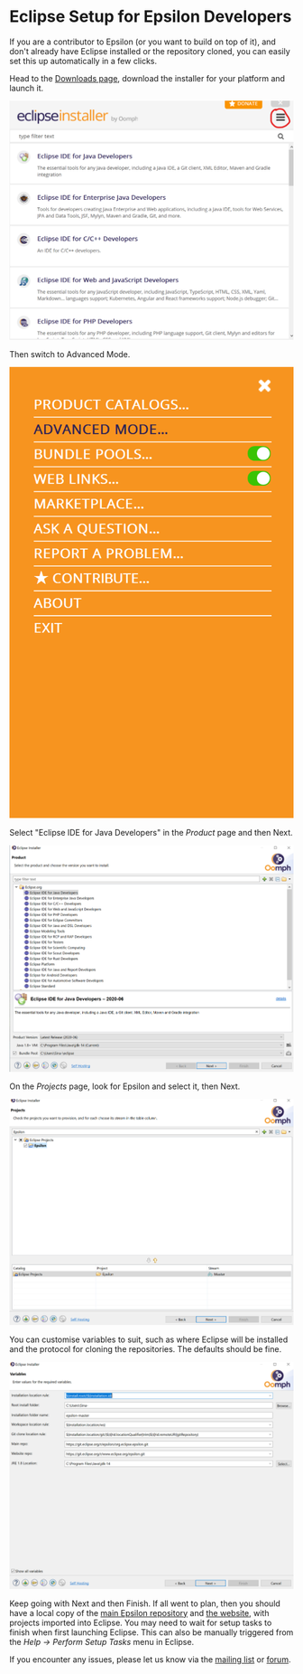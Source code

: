 # Eclipse Setup for Epsilon Developers

If you are a contributor to Epsilon (or you want to build on top of it), and don't already have Eclipse installed or the repository cloned, you can easily set this up automatically in a few clicks.

Head to the [Downloads page](../../../download), download the installer for your platform and launch it.

![](installer-basic.png)

Then switch to Advanced Mode.

![](installer-menu.png)

Select "Eclipse IDE for Java Developers" in the *Product* page and then Next.

![](installer-advanced.png)

On the *Projects* page, look for Epsilon and select it, then Next.

![](installer-projects.png)

You can customise variables to suit, such as where Eclipse will be installed and the protocol for cloning the repositories. The defaults should be fine.

![](installer-variables.png)

Keep going with Next and then Finish. If all went to plan, then you should have a local copy of the [main Epsilon repository](https://git.eclipse.org/c/epsilon/org.eclipse.epsilon.git/) and [the website](https://git.eclipse.org/c/www.eclipse.org/epsilon.git/), with projects imported into Eclipse. You may need to wait for setup tasks to finish when first launching Eclipse. This can also be manually triggered from the *Help -> Perform Setup Tasks* menu in Eclipse.

If you encounter any issues, please let us know via the [mailing list](https://accounts.eclipse.org/mailing-list/epsilon-dev) or [forum](https://www.eclipse.org/forums/index.php/f/22/).
